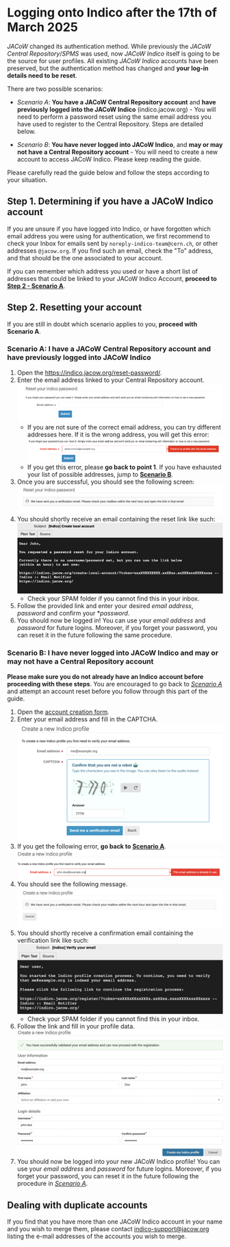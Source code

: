 # Logging onto Indico after the 17th of March 2025

*JACoW* changed its authentication method. While previously the *JACoW Central Repository*/*SPMS* was used, now *JACoW Indico* itself is going to be the source for user profiles. All existing *JACoW Indico* accounts have been preserved, but the authentication method has changed and **your log-in details need to be reset**.

There are two possible scenarios:

- *Scenario A*: **You have a JACoW Central Repository account** and **have previously logged into the JACoW Indico** (indico.jacow.org) - You will need to perform a password reset using the same email address you have used to register to the Central Repository. Steps are detailed below.

- *Scenario B*: **You have never logged into JACoW Indico**, and **may or may not have a Central Repository account** - You will need to create a new account to access JACoW Indico. Please keep reading the guide.

Please carefully read the guide below and follow the steps according to your situation.

## Step 1. Determining if you have a JACoW Indico account

If you are unsure if you have logged into Indico, or have forgotten which email address you were using for authentication, we first recommend to check your Inbox for emails sent by `noreply-indico-team@cern.ch`, or other addresses `@jacow.org`. If you find such an email, check the "To" address, and that should be the one associated to your account.

If you can remember which address you used or have a short list of addresses that could be linked to your JACoW Indico Account, **proceed to [Step 2 - Scenario A](#scenario-a-i-have-a-jacow-central-repository-account-and-have-previously-logged-into-jacow-indico)**.

## Step 2. Resetting your account

If you are still in doubt which scenario applies to you, **proceed with Scenario A**.

### Scenario A: I have a JACoW Central Repository account and have previously logged into JACoW Indico

1. Open the https://indico.jacow.org/reset-password/.
2. Enter the email address linked to your Central Repository account. ![](img/login_reset.png)
     - If you are not sure of the correct email address, you can try different addresses here. If it is the wrong address, you will get this error: ![](img/login_reset_error.png)
     - If you get this error, please **go back to point 1**. If you have exhausted your list of possible addresses, jump to **[Scenario B](#scenario-b-i-have-never-logged-into-jacow-indico-and-may-or-may-not-have-a-central-repository-account)**.
3. Once you are successful, you should see the following screen: ![](img/login_reset_success.png)
4. You should shortly receive an email containing the reset link like such: ![](img/login_reset_email.png)
     - Check your SPAM folder if you cannot find this in your inbox.
5. Follow the provided link and enter your desired *email address*, *password* and confirm your **password*.
6. You should now be logged in! You can use your *email address* and *password* for future logins. Moreover, if you forget your password, you can reset it in the future following the same procedure.

### Scenario B: I have never logged into JACoW Indico and may or may not have a Central Repository account

**Please make sure you do not already have an Indico account before proceeding with these steps**. You are encouraged to go back to *[Scenario A](#scenario-a-i-have-a-jacow-central-repository-account-and-have-previously-logged-into-jacow-indico)* and attempt an account reset before you follow through this part of the guide.

1. Open the [account creation form](https://indico.jacow.org/register/).
2. Enter your email address and fill in the CAPTCHA. ![](img/login_create_profile.png)
3. If you get the following error, **go back to [Scenario A](#scenario-a-i-have-a-jacow-central-repository-account-and-have-previously-logged-into-jacow-indico)**. ![](img/login_create_profile_error.png)
4. You should see the following message. ![](img/login_create_profile_success.png)
5. You should shortly receive a confirmation email containing the verification link like such: ![](img/login_create_profile_email.png)
     - Check your SPAM folder if you cannot find this in your inbox.
6. Follow the link and fill in your profile data.
   ![](img/login_create_profile_data.png)
7. You should now be logged into your new JACoW Indico profile! You can use your *email address* and *password* for future logins. Moreover, if you forget your password, you can reset it in the future following the procedure in *[Scenario A](#scenario-a-i-have-a-jacow-central-repository-account-and-have-previously-logged-into-jacow-indico)*.

## Dealing with duplicate accounts

If you find that you have more than one JACoW Indico account in your name and you wish to merge them, please contact indico-support@jacow.org listing the e-mail addresses of the accounts you wish to merge.
